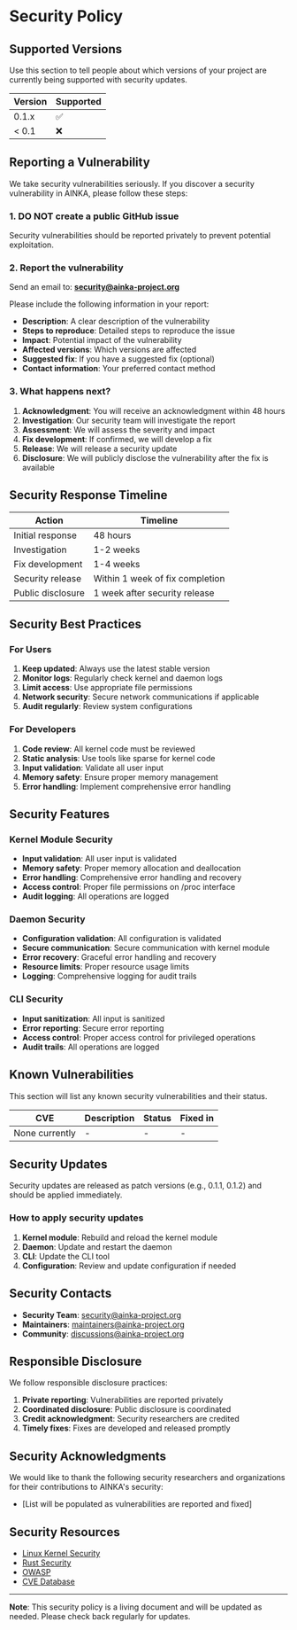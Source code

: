 # Security Policy

## Supported Versions

Use this section to tell people about which versions of your project are currently being supported with security updates.

| Version | Supported          |
| ------- | ------------------ |
| 0.1.x   | :white_check_mark: |
| < 0.1   | :x:                |

## Reporting a Vulnerability

We take security vulnerabilities seriously. If you discover a security vulnerability in AINKA, please follow these steps:

### 1. **DO NOT** create a public GitHub issue

Security vulnerabilities should be reported privately to prevent potential exploitation.

### 2. Report the vulnerability

Send an email to: **security@ainka-project.org**

Please include the following information in your report:

- **Description**: A clear description of the vulnerability
- **Steps to reproduce**: Detailed steps to reproduce the issue
- **Impact**: Potential impact of the vulnerability
- **Affected versions**: Which versions are affected
- **Suggested fix**: If you have a suggested fix (optional)
- **Contact information**: Your preferred contact method

### 3. What happens next?

1. **Acknowledgment**: You will receive an acknowledgment within 48 hours
2. **Investigation**: Our security team will investigate the report
3. **Assessment**: We will assess the severity and impact
4. **Fix development**: If confirmed, we will develop a fix
5. **Release**: We will release a security update
6. **Disclosure**: We will publicly disclose the vulnerability after the fix is available

## Security Response Timeline

| Action | Timeline |
|--------|----------|
| Initial response | 48 hours |
| Investigation | 1-2 weeks |
| Fix development | 1-4 weeks |
| Security release | Within 1 week of fix completion |
| Public disclosure | 1 week after security release |

## Security Best Practices

### For Users

1. **Keep updated**: Always use the latest stable version
2. **Monitor logs**: Regularly check kernel and daemon logs
3. **Limit access**: Use appropriate file permissions
4. **Network security**: Secure network communications if applicable
5. **Audit regularly**: Review system configurations

### For Developers

1. **Code review**: All kernel code must be reviewed
2. **Static analysis**: Use tools like sparse for kernel code
3. **Input validation**: Validate all user input
4. **Memory safety**: Ensure proper memory management
5. **Error handling**: Implement comprehensive error handling

## Security Features

### Kernel Module Security

- **Input validation**: All user input is validated
- **Memory safety**: Proper memory allocation and deallocation
- **Error handling**: Comprehensive error handling and recovery
- **Access control**: Proper file permissions on /proc interface
- **Audit logging**: All operations are logged

### Daemon Security

- **Configuration validation**: All configuration is validated
- **Secure communication**: Secure communication with kernel module
- **Error recovery**: Graceful error handling and recovery
- **Resource limits**: Proper resource usage limits
- **Logging**: Comprehensive logging for audit trails

### CLI Security

- **Input sanitization**: All input is sanitized
- **Error reporting**: Secure error reporting
- **Access control**: Proper access control for privileged operations
- **Audit trails**: All operations are logged

## Known Vulnerabilities

This section will list any known security vulnerabilities and their status.

| CVE | Description | Status | Fixed in |
|-----|-------------|--------|----------|
| None currently | - | - | - |

## Security Updates

Security updates are released as patch versions (e.g., 0.1.1, 0.1.2) and should be applied immediately.

### How to apply security updates

1. **Kernel module**: Rebuild and reload the kernel module
2. **Daemon**: Update and restart the daemon
3. **CLI**: Update the CLI tool
4. **Configuration**: Review and update configuration if needed

## Security Contacts

- **Security Team**: security@ainka-project.org
- **Maintainers**: maintainers@ainka-project.org
- **Community**: discussions@ainka-project.org

## Responsible Disclosure

We follow responsible disclosure practices:

1. **Private reporting**: Vulnerabilities are reported privately
2. **Coordinated disclosure**: Public disclosure is coordinated
3. **Credit acknowledgment**: Security researchers are credited
4. **Timely fixes**: Fixes are developed and released promptly

## Security Acknowledgments

We would like to thank the following security researchers and organizations for their contributions to AINKA's security:

- [List will be populated as vulnerabilities are reported and fixed]

## Security Resources

- [Linux Kernel Security](https://www.kernel.org/doc/html/latest/security/)
- [Rust Security](https://blog.rust-lang.org/category/Security/)
- [OWASP](https://owasp.org/)
- [CVE Database](https://cve.mitre.org/)

---

**Note**: This security policy is a living document and will be updated as needed. Please check back regularly for updates. 